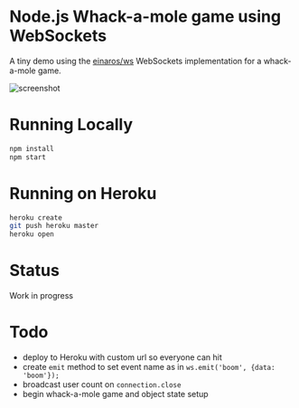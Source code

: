 # Node.js Whack-a-mole game using WebSockets

A tiny demo using the [einaros/ws](http://einaros.github.io/ws/) WebSockets implementation for a whack-a-mole game.

![screenshot](http://f.cl.ly/items/18360S0w332S2F0b1D3H/Image%202014-07-17%20at%2011.59.38%20AM.png)

# Running Locally

``` bash
npm install
npm start
```

# Running on Heroku

``` bash
heroku create
git push heroku master
heroku open
```

# Status
Work in progress

# Todo
* deploy to Heroku with custom url so everyone can hit
* create `emit` method to set event name as in `ws.emit('boom', {data: 'boom'});`
* broadcast user count on `connection.close`
* begin whack-a-mole game and object state setup

